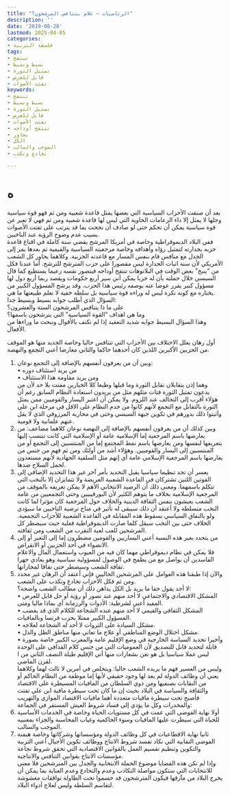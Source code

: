 ```yaml
---
title: "الرئاسيات – علام يتنافس المرشحون؟"
description: ''
date: '2019-08-20'
lastmod: 2025-04-05
categories:
- فلسفة التربية
tags:
- تنتفخ
- بسيط وبسيط
- تمثيل الثورة
- قابل للعرض
- تفتت الأصوات
keywords:
- تنتفخ
- بسيط وبسيط
- تمثيل الثورة
- قابل للعرض
- تفتت الأصوات
- تنتفخ أوداجه
- يحاور
- الكل
- الموجب والسالب
- تخادع وتكذب

---
```

# **ه**

بعد أن صنفت الأحزاب السياسية التي بعضها يمثل قاعدة شعبية ومن ثم فهو قوة سياسية وجلها لا يمثل إلا داء الزعامات الخاوية التي ليس لها قاعدة شعبية ومن ثم فهي لا تعبر عن قوة سياسية يمكن أن تحكم حتى لو صادف أن نجحت بما قد يترتب على تفتت الأصوات بسبب عدم وضوح الرؤية عند الناخبين.  
ففي البلاد الديموقراطية وخاصة في أمريكا المرشح يقضي سنة كاملة في اقناع قاعدة حزبه بجدارته لتمثيل رؤاه وأهدافه وخاصة مرجعيته السياسية والقيمية ثم بعدها يمر إلى الجدل مع منافس قام بنفس المسار مع قاعدته الحزبية. وكلاهما يحاور كل الشعب الأمريكي لأن سنة اثبات الجدارة ليس مقصورا على حزب المترشح للترشح. أما عندنا فكل من “ينبح” بعض الوقت في البلاتوهات تنتفخ أوداجه فيتصور نفسه زعيما يستطيع كما قال السبسي خلال حملته بأن له حزبا يمكن أني سير أربع حكومات ويقصد ربما أربع دول لها مسؤول كبير يقرر عوضا عنه بوصفه رئيس هذا الحزب. وقد يرشح المسؤول الكبير من يختاره مع كونه نكرة ليس له وراءه قوة سياسية بل سلطة خفية لا نعلم طبيعتها ما هي.  
السؤال الذي أطلب جوابه بسيط وبسيط جدا:  
على ما ذا يتنافس المرشحون الستة والعشرون؟  
وما هي اهداف “القوة السياسية” التي يترشحون باسمها؟  
وهذا السؤال البسيط جوابه شديد التعقيد إذا لم نكتف بالأقوال ونبحث ما وراءها من الأفعال.

أول رهان يعلل الاختلاف بين الأحزاب التي تتنافس حاليا وخاصة الجديد منها هو الموقف من الحزبين الأكبرين اللذين كان أحدهما حاكما والثاني معارضا أعني التجمع والنهضة.  
1. وبين أن من يعرفون أنفسهم بالإضافة إلى التجمع نوعان:  
• من يريد استئناف دوره  
• ومن يريد مقاومة هذا الاستئناف  
وهما إذن يتقابلان تقابل الثورة وما قبلها وطبعا كلا الخيارين مفتت بلا حد لأن من يدعون تمثيل الثورة فتات مثلهم مثل من يريدون استعادة النظام السابق رغم أن هؤلاء أقرب إلى التحالف عند اللزوم. ولا يمكن أن اعتبر اليسار والقوميين ممن يمثل الثورة بالتقابل مع التجمع لأنهم كانوا من خدم النظام على الاقل في مرحلة ابن علي وأثبتوا ذلك بدورهم في تكوين جبهة السبسي وحتى في محاربة المرزوقي الذي لا يقل عنهم علمانية ولا قومية.  
2. وبين كذلك أن من يعرفون أنفسهم بالإضافة إلى النهضة نوعان كلاهما مضاعف: من يعارضها باسم المرجعية إما الإسلامية عامة أو الإسلامية التي كانت تنتسب إليها بتعريفها لنفسها ومن يعارضها باسم نمط المجتمع إما من المنتسبين إلى التجمع أو من المنتسبين إلى اليسار والقوميين. وهؤلاء أشد من أولئك ومن ثم فهم من جنس من يعارضها باسم المرجعية الإسلامي عامة أي إنهم مثل السلفية الجهادية لأنهم مستعدون لحمل السلاح ضدها.  
3. يعسر أن تجد تنظيما سياسيا يقبل التحديد بأمر آخر غير هذا التحديد الإضافي إلى القوتين اللتين تشتركان في القاعدة الشعبية العريضة ولا تتمايزان إلا بالنخب التي تتكلم باسمهما. ومعنى ذلك أن الرصيد الانتخابي الأهم لا يمكن تعريفه بالموقف من المرجعية الإسلامية بخلاف ما يتوهم الكثير لأن البورقيبيين وحتى التجمعيين من عامة الشعب يعيشون بنفس الثقافة الدينية والخلاف حول المرجعية كان مؤثرا لما كانت النخب متسلطة ولا أعتقد أن ذلك سيبقى له تأثير في مناخ ترضية الناخبين ما سيؤدي ولو بالنفاق السياسي بسقوط هذه المقابلة في القاعدة الشعبية للأحزاب التجمعية. الخلاف حتى بين النخب سيقل كلما صارت الديموقراطية فعلية حيث سيضطر كل المرشحين للعب لعبة التقرب من الشعب ومن ثقافته.  
4. من يتحدد بغير هذه النسبة أعني اليساريين والقومين مضطرون إما إلى التغير أو إلى الانضواء في أحد الحزبين أو الانقراض.  
فلا يمكن في نظام ديموقراطي مهما كان فيه من العيوب واستعمال المال والاعلام الفاسدين أن يواصل مع من يطمح في الوصول لمسؤولية سياسية وهو يعادي جهرا ثقافة الشعب وسيضطر حتى نفاقا لمجاراتها.  
5. والآن إذا طبقنا هذه العوامل على المرشحين الحاليين فإني أعتقد أن الرهان غير محدد ومن ثم فكل الأحزاب تخادع وتكذب على الشعب.  
لا أحد يقول حقا ما يريد بل الكل يداهن ذلك أن مطالب الشعب واضحة؟:  
• المشكل الاقتصادي والاجتماعي لا أحد منهم عند تصور أو رؤية أو حل قابل للعرض المفيد أعني لشرطية: الأدوات والرزمانة أي بماذا ماليا ومتى.  
• المشكل الثقافي والقيمي لا أحد منهم عنده الشجاعة للكلام الذي قد يغضب المسؤول الكبير ممثلا بحزب فرنسا وبالمافيات.  
• مشكل السيادة على الثروات لا أحد له الشجاعة لعلاجه.  
• مشكل اختلال الوضع المناطقي أو علاج ما تعاني منها مناطق الظل والذل.  
• وأخيرا تحديد السياسة الخارجية في وضع الإقليم عامة والمغرب الكبير خاصة بصورة قابلة لتحديد قابل للتصديق لأن العموميات التي من جنس كلام القذافي على الوحدة ليس عملا سياسيا بل هو تغن بشعارات منها أتي الإقليم طيلة النصف الثاني من ا لقرن الماضي.  
وليس من العسير فهم ما يريده الشعب حاليا: ويتخلص في أمرين لا ثالث لهما وكلاهما يعني أن وظائف الدولة لم يعد لها وجود حقيقي لأنها إما موظفة من النظام الحاكم أو من النقابات بصنفيها ومن ذوي السلطان من المافيات المسيطرة على الاقتصاد والثقافة والسياسة في البلاد بحيث إن ما كان تحت سيطرة مافية ابن علي تفتت فأصبح تحت سيطرة مافيات متعددة أهما مافيات الاقتصاد الموازي والتهريب والمخدرات وكل ما يؤدي إلى فساد شروط العيش المستقر في الجماعة:  
1. أولا نهاية الفوضى التي عمت في كل مستويات الحياة وخاصة في الخدمات الأساسية للحياة التي سيطرت عليها المافيات وسوء الحاكمية وغياب المحاسبة والجزاء بمعنييه الموجب والسالب.  
2. ثانيا نهاية الاقطاعيات في كل وظائف الدولة ومؤسساتها وشركاتها وخاصة هيمنة الفوضى النقابية التي تكاد تفسد شروط الانتاج ووظائف تكوين الأجيال أعني التربية والتكوين وتنظيم تقسيم العمل بالقوانين الاقتصادية التي تحقق شروط نجاعة مؤسسات الانتاج بقوانين التنافس والانتاجية.  
وإذا لم تكن هذه القضايا موضوع الحملة الانتخابية والجدل بين المترشحين فلا معنى للانتخابات التي ستكون مواصلة التكاذب وعدم والتخادع وعدم العناية بما يمكن أن يخرج البلاد من مآزقها فيكون المترشحون قد حسموا تحت الطاولة توافقات مغشوشة لتقاسم السلطة وليس لعلاج أدواء البلاد.

###
